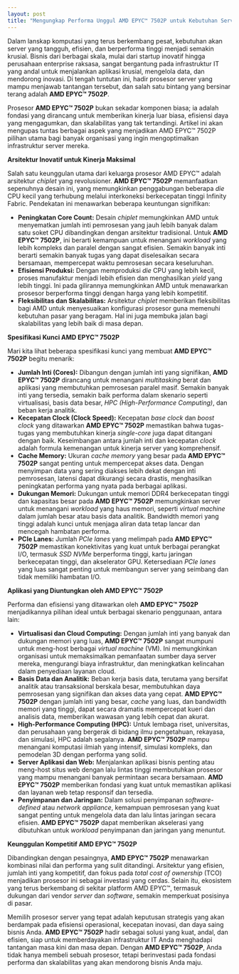 ```yaml
---
layout: post
title: "Mengungkap Performa Unggul AMD EPYC™ 7502P untuk Kebutuhan Server Modern"
---
```


Dalam lanskap komputasi yang terus berkembang pesat, kebutuhan akan server yang tangguh, efisien, dan berperforma tinggi menjadi semakin krusial. Bisnis dari berbagai skala, mulai dari startup inovatif hingga perusahaan enterprise raksasa, sangat bergantung pada infrastruktur IT yang andal untuk menjalankan aplikasi krusial, mengelola data, dan mendorong inovasi. Di tengah tuntutan ini, hadir prosesor server yang mampu menjawab tantangan tersebut, dan salah satu bintang yang bersinar terang adalah **AMD EPYC™ 7502P**.

Prosesor **AMD EPYC™ 7502P** bukan sekadar komponen biasa; ia adalah fondasi yang dirancang untuk memberikan kinerja luar biasa, efisiensi daya yang mengagumkan, dan skalabilitas yang tak tertandingi. Artikel ini akan mengupas tuntas berbagai aspek yang menjadikan AMD EPYC™ 7502P pilihan utama bagi banyak organisasi yang ingin mengoptimalkan infrastruktur server mereka.

**Arsitektur Inovatif untuk Kinerja Maksimal**

Salah satu keunggulan utama dari keluarga prosesor AMD EPYC™ adalah arsitektur *chiplet* yang revolusioner. **AMD EPYC™ 7502P** memanfaatkan sepenuhnya desain ini, yang memungkinkan penggabungan beberapa *die* CPU kecil yang terhubung melalui interkoneksi berkecepatan tinggi Infinity Fabric. Pendekatan ini menawarkan beberapa keuntungan signifikan:

*   **Peningkatan Core Count:** Desain *chiplet* memungkinkan AMD untuk menyematkan jumlah inti pemrosesan yang jauh lebih banyak dalam satu soket CPU dibandingkan dengan arsitektur tradisional. Untuk **AMD EPYC™ 7502P**, ini berarti kemampuan untuk menangani *workload* yang lebih kompleks dan paralel dengan sangat efisien. Semakin banyak inti berarti semakin banyak tugas yang dapat diselesaikan secara bersamaan, mempercepat waktu pemrosesan secara keseluruhan.
*   **Efisiensi Produksi:** Dengan memproduksi *die* CPU yang lebih kecil, proses manufaktur menjadi lebih efisien dan menghasilkan *yield* yang lebih tinggi. Ini pada gilirannya memungkinkan AMD untuk menawarkan prosesor berperforma tinggi dengan harga yang lebih kompetitif.
*   **Fleksibilitas dan Skalabilitas:** Arsitektur *chiplet* memberikan fleksibilitas bagi AMD untuk menyesuaikan konfigurasi prosesor guna memenuhi kebutuhan pasar yang beragam. Hal ini juga membuka jalan bagi skalabilitas yang lebih baik di masa depan.

**Spesifikasi Kunci AMD EPYC™ 7502P**

Mari kita lihat beberapa spesifikasi kunci yang membuat **AMD EPYC™ 7502P** begitu menarik:

*   **Jumlah Inti (Cores):** Dibangun dengan jumlah inti yang signifikan, **AMD EPYC™ 7502P** dirancang untuk menangani *multitasking* berat dan aplikasi yang membutuhkan pemrosesan paralel masif. Semakin banyak inti yang tersedia, semakin baik performa dalam skenario seperti virtualisasi, basis data besar, *HPC (High-Performance Computing)*, dan beban kerja analitik.
*   **Kecepatan Clock (Clock Speed):** Kecepatan *base clock* dan *boost clock* yang ditawarkan **AMD EPYC™ 7502P** memastikan bahwa tugas-tugas yang membutuhkan kinerja *single-core* juga dapat ditangani dengan baik. Keseimbangan antara jumlah inti dan kecepatan *clock* adalah formula kemenangan untuk kinerja server yang komprehensif.
*   **Cache Memory:** Ukuran *cache memory* yang besar pada **AMD EPYC™ 7502P** sangat penting untuk mempercepat akses data. Dengan menyimpan data yang sering diakses lebih dekat dengan inti pemrosesan, latensi dapat dikurangi secara drastis, menghasilkan peningkatan performa yang nyata pada berbagai aplikasi.
*   **Dukungan Memori:** Dukungan untuk memori DDR4 berkecepatan tinggi dan kapasitas besar pada **AMD EPYC™ 7502P** memungkinkan server untuk menangani *workload* yang haus memori, seperti *virtual machine* dalam jumlah besar atau basis data analitik. Bandwidth memori yang tinggi adalah kunci untuk menjaga aliran data tetap lancar dan mencegah hambatan performa.
*   **PCIe Lanes:** Jumlah *PCIe lanes* yang melimpah pada **AMD EPYC™ 7502P** memastikan konektivitas yang kuat untuk berbagai perangkat I/O, termasuk *SSD NVMe* berperforma tinggi, kartu jaringan berkecepatan tinggi, dan akselerator GPU. Ketersediaan *PCIe lanes* yang luas sangat penting untuk membangun server yang seimbang dan tidak memiliki hambatan I/O.

**Aplikasi yang Diuntungkan oleh AMD EPYC™ 7502P**

Performa dan efisiensi yang ditawarkan oleh **AMD EPYC™ 7502P** menjadikannya pilihan ideal untuk berbagai skenario penggunaan, antara lain:

*   **Virtualisasi dan Cloud Computing:** Dengan jumlah inti yang banyak dan dukungan memori yang luas, **AMD EPYC™ 7502P** sangat mumpuni untuk meng-host berbagai *virtual machine* (VM). Ini memungkinkan organisasi untuk memaksimalkan pemanfaatan sumber daya server mereka, mengurangi biaya infrastruktur, dan meningkatkan kelincahan dalam penyediaan layanan cloud.
*   **Basis Data dan Analitik:** Beban kerja basis data, terutama yang bersifat analitik atau transaksional berskala besar, membutuhkan daya pemrosesan yang signifikan dan akses data yang cepat. **AMD EPYC™ 7502P** dengan jumlah inti yang besar, *cache* yang luas, dan bandwidth memori yang tinggi, dapat secara dramatis mempercepat kueri dan analisis data, memberikan wawasan yang lebih cepat dan akurat.
*   **High-Performance Computing (HPC):** Untuk lembaga riset, universitas, dan perusahaan yang bergerak di bidang ilmu pengetahuan, rekayasa, dan simulasi, HPC adalah segalanya. **AMD EPYC™ 7502P** mampu menangani komputasi ilmiah yang intensif, simulasi kompleks, dan pemodelan 3D dengan performa yang solid.
*   **Server Aplikasi dan Web:** Menjalankan aplikasi bisnis penting atau meng-host situs web dengan lalu lintas tinggi membutuhkan prosesor yang mampu menangani banyak permintaan secara bersamaan. **AMD EPYC™ 7502P** memberikan fondasi yang kuat untuk memastikan aplikasi dan layanan web tetap responsif dan tersedia.
*   **Penyimpanan dan Jaringan:** Dalam solusi penyimpanan *software-defined* atau *network appliance*, kemampuan pemrosesan yang kuat sangat penting untuk mengelola data dan lalu lintas jaringan secara efisien. **AMD EPYC™ 7502P** dapat memberikan akselerasi yang dibutuhkan untuk *workload* penyimpanan dan jaringan yang menuntut.

**Keunggulan Kompetitif AMD EPYC™ 7502P**

Dibandingkan dengan pesaingnya, **AMD EPYC™ 7502P** menawarkan kombinasi nilai dan performa yang sulit ditandingi. Arsitektur yang efisien, jumlah inti yang kompetitif, dan fokus pada *total cost of ownership* (TCO) menjadikan prosesor ini sebagai investasi yang cerdas. Selain itu, ekosistem yang terus berkembang di sekitar platform AMD EPYC™, termasuk dukungan dari vendor *server* dan *software*, semakin memperkuat posisinya di pasar.

Memilih prosesor server yang tepat adalah keputusan strategis yang akan berdampak pada efisiensi operasional, kecepatan inovasi, dan daya saing bisnis Anda. **AMD EPYC™ 7502P** hadir sebagai solusi yang kuat, andal, dan efisien, siap untuk memberdayakan infrastruktur IT Anda menghadapi tantangan masa kini dan masa depan. Dengan **AMD EPYC™ 7502P**, Anda tidak hanya membeli sebuah prosesor, tetapi berinvestasi pada fondasi performa dan skalabilitas yang akan mendorong bisnis Anda maju.
